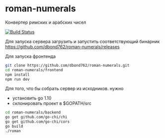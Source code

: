 # roman-numerals
Конвертер римских и арабских чисел

[![Build Status](https://travis-ci.org/dbond762/roman-numerals.png?branch=master)](https://travis-ci.org/dbond762/roman-numerals)

Для запуска сервера загрузить и запустить соответствующий бинарник https://github.com/dbond762/roman-numerals/releases

Для запуска фронтенда
```bash
git clone https://github.com/dbond762/roman-numerals.git
cd roman-numerals/frontend
npm install
npm run dev
```

Для того, что бы собрать сервер из исходников. нужно
  - установить go 1.10
  - склонировать проект в $GOPATH/src
```bash
cd roman-numerals/backend
go get github.com/go-chi/chi
go get github.com/go-chi/cors
go build
./roman
```
